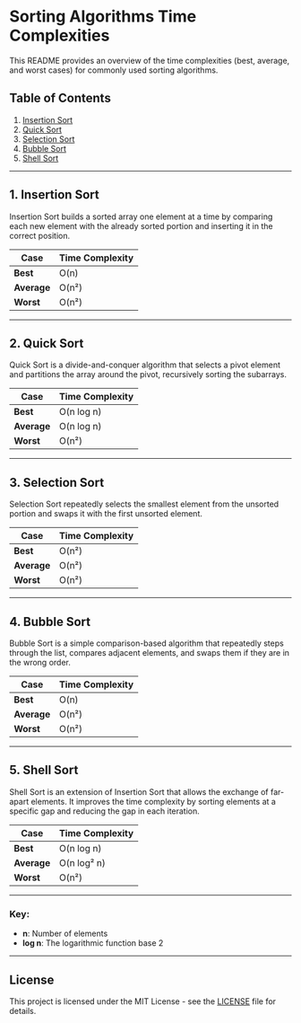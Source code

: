 
# Sorting Algorithms Time Complexities

This README provides an overview of the time complexities (best, average, and worst cases) for commonly used sorting algorithms.

## Table of Contents

1. [Insertion Sort](#insertion-sort)
2. [Quick Sort](#quick-sort)
3. [Selection Sort](#selection-sort)
4. [Bubble Sort](#bubble-sort)
5. [Shell Sort](#shell-sort)

---

## 1. Insertion Sort

Insertion Sort builds a sorted array one element at a time by comparing each new element with the already sorted portion and inserting it in the correct position.

| Case         | Time Complexity |
|--------------|-----------------|
| **Best**     | O(n)            |
| **Average**  | O(n²)           |
| **Worst**    | O(n²)           |

---

## 2. Quick Sort

Quick Sort is a divide-and-conquer algorithm that selects a pivot element and partitions the array around the pivot, recursively sorting the subarrays.

| Case         | Time Complexity |
|--------------|-----------------|
| **Best**     | O(n log n)      |
| **Average**  | O(n log n)      |
| **Worst**    | O(n²)           |

---

## 3. Selection Sort

Selection Sort repeatedly selects the smallest element from the unsorted portion and swaps it with the first unsorted element.

| Case         | Time Complexity |
|--------------|-----------------|
| **Best**     | O(n²)           |
| **Average**  | O(n²)           |
| **Worst**    | O(n²)           |

---

## 4. Bubble Sort

Bubble Sort is a simple comparison-based algorithm that repeatedly steps through the list, compares adjacent elements, and swaps them if they are in the wrong order.

| Case         | Time Complexity |
|--------------|-----------------|
| **Best**     | O(n)            |
| **Average**  | O(n²)           |
| **Worst**    | O(n²)           |

---

## 5. Shell Sort

Shell Sort is an extension of Insertion Sort that allows the exchange of far-apart elements. It improves the time complexity by sorting elements at a specific gap and reducing the gap in each iteration.

| Case         | Time Complexity |
|--------------|-----------------|
| **Best**     | O(n log n)      |
| **Average**  | O(n log² n)     |
| **Worst**    | O(n²)           |

---

### Key:
- **n**: Number of elements
- **log n**: The logarithmic function base 2

---

## License

This project is licensed under the MIT License - see the [LICENSE](LICENSE) file for details.
